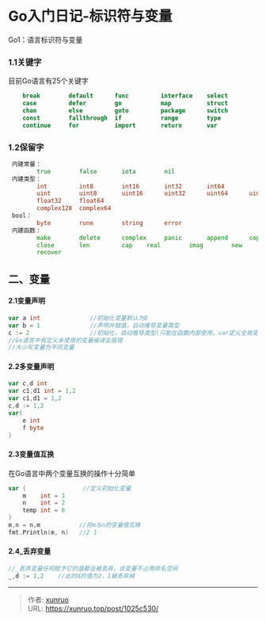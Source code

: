 # Go入门日记-标识符与变量

Go1：语言标识符与变量
<!--more-->
### 1.1关键字

目前Go语言有25个关键字

```go
    break        default      func         interface    select
    case         defer        go           map          struct
    chan         else         goto         package      switch
    const        fallthrough  if           range        type
    continue     for          import       return       var
```

### 1.2保留字

```go
 内建常量：  
        true        false       iota        nil
 内建类型：  
        int         int8        int16       int32       int64
        uint        uint8       uint16      uint32      uint64      uintptr
        float32     float64 
        complex128  complex64
 bool：      
        byte        rune        string 	    error
 内建函数：   
        make        delete      complex     panic       append      copy    
        close       len         cap	   real        imag        new 
        recover
```

## 二、变量

#### 2.1变量声明

```go
var a int              //初始化变量默认为0
var b = 1              //声明并赋值，自动推导变量类型
c := 2                 //初始化，自动推导类型(只能在函数内部使用，var定义全局变量)
//Go语言中有定义未使用的变量编译会报错
//大小写变量为不同变量
```

#### 2.2多变量声明

```go
var c,d int
var c1,d1 int = 1,2
var c1,d1 = 1,2
c,d := 1,2
var(
    e int
    f byte
)
```

#### 2.3变量值互换

在Go语言中两个变量互换的操作十分简单

```go
var (                //定义初始化变量
	m    int = 1
	n    int = 2
	temp int = 6
)
m,n = n,m           //将m与n的变量值互换
fmt.Println(m, n)   //2 1
```

#### 2.4_丢弃变量

```go
//_丢弃变量任何赋予它的值都会被丢弃，该变量不占用命名空间
_,d := 1,2    //此时d的值为2，1被丢弃掉
```


---

> 作者: [xunruo](https://xunruo.top)  
> URL: https://xunruo.top/post/1025c530/  

